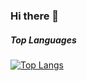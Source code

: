 ### Hi there 👋

##### Top Languages 

[![Top Langs](https://github-readme-stats.vercel.app/api/top-langs/?username=rickyraz&hide=html,scss&theme=onedark&layout=compact)](https://github.com/rickyraz/github-readme-stats)

<!---
rickyraz/rickyraz is a ✨ special ✨ repository because its `README.md` (this file) appears on your GitHub profile.
You can click the Preview link to take a look at your changes.
--->
